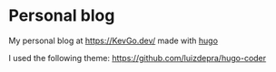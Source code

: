 # Personal blog
My personal blog at https://KevGo.dev/ made with [hugo](https://gohugo.io)

I used the following theme:
https://github.com/luizdepra/hugo-coder
